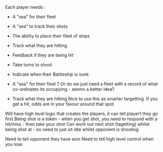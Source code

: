 
Each player needs :

- A "sea" for their fleet
- A "sea" to track their shots
- The ability to place their fleet of ships
- Track what they are hitting
- Feedback if they are being hit
- Take turns to shoot
- Indicate when their Battleship is sunk



- A "sea" for their fleet ?
Or do we just need a fleet with a record of what co-ordinates its occupying - seems a better idea?

- Track what they are hitting
Nice to use this as smarter targetting. If you get a hit, odds are in your favour around that spot

Will have high level logic that creates the players, it can tell player1 they go first
Being shot is a token - when you get shot, you need to respond with a hit/miss - then take your shot
Can work out next shot (tagetting) whilst being shot at - no need to just sit idle whilst opponent is shooting

Need to tell opponent they have won
Need to tell high level control when you lose
